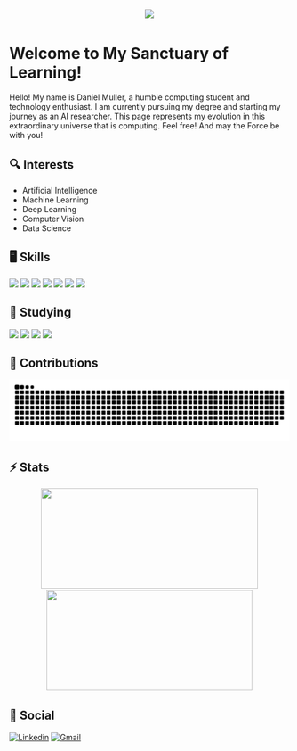<h1 align="center">
    <img src="https://readme-typing-svg.herokuapp.com/?font=Righteous&size=35&center=true&vCenter=true&width=500&height=70&duration=4000&lines=Hello+There!;+I'm+Daniel+Muller!;" />
</h1>

# Welcome to My Sanctuary of Learning!

Hello! My name is Daniel Muller, a humble computing student and technology enthusiast. I am currently pursuing my degree and starting my journey as an AI researcher. This page represents my evolution in this extraordinary universe that is computing. Feel free! And may the Force be with you!

## 🔍 Interests

* Artificial Intelligence
* Machine Learning
* Deep Learning
* Computer Vision
* Data Science

## 🖥️ Skills

<div>
  <img height="50em" src="https://cdn.jsdelivr.net/gh/devicons/devicon/icons/cplusplus/cplusplus-plain.svg" />
  <img height="50em" src="https://cdn.jsdelivr.net/gh/devicons/devicon/icons/python/python-original.svg" />
  <img height="50em" src="https://cdn.jsdelivr.net/gh/devicons/devicon/icons/jupyter/jupyter-original-wordmark.svg" />
  <img height="50em" src="https://cdn.jsdelivr.net/gh/devicons/devicon/icons/numpy/numpy-original.svg" />
  <img height="50em" src="https://cdn.jsdelivr.net/gh/devicons/devicon/icons/pandas/pandas-original.svg" />
  <img height="50em" src="https://cdn.jsdelivr.net/gh/devicons/devicon/icons/mysql/mysql-original.svg" />
  <img height="50em" src="https://cdn.jsdelivr.net/gh/devicons/devicon/icons/git/git-original.svg" />
</div>

## 📖 Studying

<div> 
  <img height="50em" src="https://cdn.jsdelivr.net/gh/devicons/devicon/icons/tensorflow/tensorflow-original.svg" />
  <img height="50em" src="https://cdn.jsdelivr.net/gh/devicons/devicon/icons/opencv/opencv-original-wordmark.svg" />         
  <img height="50em" src="https://cdn.jsdelivr.net/gh/devicons/devicon/icons/threejs/threejs-original.svg" />
  <img height="50em" src="https://cdn.jsdelivr.net/gh/devicons/devicon/icons/pytorch/pytorch-original.svg" />
</div>

<!--![Anurag's GitHub stats](https://github-readme-stats.vercel.app/api?username=SonanFarr&show_icons=true&theme=tokyonight)
[![Top Langs](https://github-readme-stats.vercel.app/api/top-langs/?username=SonanFarr&hide=javascript&theme=tokyonight)](https://github.com/SonanFarr/github-readme-stats)-->

## 🐍 Contributions

<div align="center">
    <img alt="snake eating my contributions" src="https://raw.githubusercontent.com/SonanFarr/SonanFarr/output/github-contribution-grid-snake.svg" />
</div>

## ⚡ Stats

<div align="center">
    <img width="390em" height="180em" src="https://github-readme-streak-stats-salesp07.vercel.app/?user=SonanFarr&&theme=blue_navy">
    <img width="370em" height="180em" src="https://github-readme-stats.vercel.app/api?username=SonanFarr&show_icons=true&theme=blue_navy">
</div>

## 📱 Social

[![Linkedin](https://img.shields.io/badge/LinkedIn-0077B5?style=for-the-badge&logo=linkedin&logoColor=white)](https://www.linkedin.com/in/daniel-muller-rezende-ab2542222)
[![Gmail](https://img.shields.io/badge/Gmail-D14836?style=for-the-badge&logo=gmail&logoColor=white)](mailto:daniel.muller@ice.ufjf.br)

